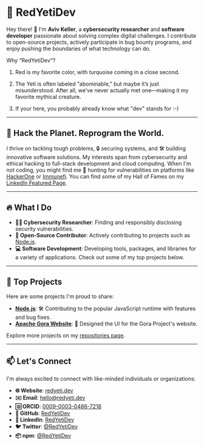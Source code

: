 # 🐾 RedYetiDev

Hey there! 👋 I'm **Aviv Keller**, a **cybersecurity researcher** and **software developer** passionate about solving complex digital challenges. I contribute to open-source projects, actively participate in bug bounty programs, and enjoy pushing the boundaries of what technology can do.


Why “RedYetiDev”?

1.	Red is my favorite color, with turquoise coming in a close second.

2.	The Yeti is often labeled “abominable,” but maybe it’s just misunderstood. After all, we’ve never actually met one—making it my favorite mythical creature.

3.	If your here, you probably already know what "dev" stands for :-)

---

## 🚀 Hack the Planet. Reprogram the World.

I thrive on tackling tough problems, 🔒 securing systems, and 🛠️ building innovative software solutions. My interests span from cybersecurity and ethical hacking to full-stack development and cloud computing. When I'm not coding, you might find me 🐛 hunting for vulnerabilities on platforms like [HackerOne](https://hackerone.com/redyetihacks) or [Immunefi](https://immunefi.com/profile/RedYetiDev/). You can find some of my Hall of Fames on my [LinkedIn Featured Page](https://www.linkedin.com/in/redyetidev/details/featured/).


---

## 🔥 What I Do

- **🕵️‍♂️ Cybersecurity Researcher**: Finding and responsibly disclosing security vulnerabilities.
- **🤝 Open-Source Contributor**: Actively contributing to projects such as [Node.js](https://github.com/nodejs/node).
- **💻 Software Development**: Developing tools, packages, and libraries for a variety of applications. Check out some of my top projects below.

---

## 🌟 Top Projects

Here are some projects I'm proud to share:

- **[Node.js](https://github.com/nodejs/node)**: 🛠️ Contributing to the popular JavaScript runtime with features and bug fixes.
- **[Apache Gora Website](https://gora.apache.org)**: 🎨 Designed the UI for the Gora Project's website.

Explore more projects on my [repositories page](https://github.com/RedYetiDev?tab=repositories).

---

## 📫 Let's Connect

I'm always excited to connect with like-minded individuals or organizations:

- **🌐 Website**: [redyeti.dev](https://redyeti.dev)
- **✉️ Email**: [hello@redyeti.dev](mailto:hello@redyeti.dev)
- **🆔 ORCID**: [0009-0003-0486-7218](https://orcid.org/0009-0003-0486-7218)
- **🐙 GitHub**: [RedYetiDev](https://github.com/RedYetiDev)
- **💼 LinkedIn**: [RedYetiDev](https://linkedin.com/in/redyetidev)
- **🐦 Twitter**: [@RedYetiDev](https://twitter.com/redyetidev)
- **📦 npm**: [@RedYetiDev](https://www.npmjs.com/~redyetidev)
